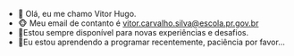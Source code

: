 - 👋 Olá, eu me chamo Vitor Hugo.
- 🐵 Meu email de contanto é vitor.carvalho.silva@escola.pr.gov.br
- 🥶Estou sempre disponível para novas experiências e desafios.
- 🥵Eu estou aprendendo a programar recentemente, paciência por favor...
